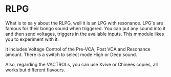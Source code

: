 # RLPG

What is to sa y about the RLPG, well it is an LPG with resonance. LPG's are famous for their bongo sound when triggered.
You can put any sound into it and then send voltages, triggers in the available inputs.
This mmodule likes you to experiment with it.

It includes Voltage Control of the Pre-VCA, Post VCA and Resonance amount. There is a switch to select mode High or Deep sound.

Also, regarding the VACTROLs, you can use Xvive or Chinees copies, all works but different flavours.
